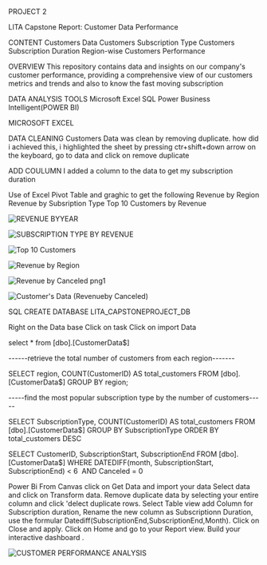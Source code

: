 PROJECT 2

LITA Capstone Report: Customer Data Performance 

CONTENT
 Customers Data
 Customers Subscription Type
 Customers Subscription Duration
 Region-wise Customers Performance

OVERVIEW
This repository contains data and insights on our company's customer performance, providing a comprehensive view of our customers metrics and trends and also to know the fast moving subscription

DATA ANALYSIS TOOLS
Microsoft Excel
SQL
Power Business Intelligent(POWER BI)

MICROSOFT EXCEL

DATA CLEANING 
Customers Data was clean by removing duplicate. how did i achieved this, i highlighted the sheet by pressing ctr+shift+down arrow on the keyboard, go to data and click on remove duplicate

ADD COULUMN
I added a column to the data to get my subscription duration

Use of Excel Pivot Table and graghic to get the following
Revenue by Region
Revenue by Subsription Type
Top 10 Customers by Revenue

![REVENUE BYYEAR](https://github.com/user-attachments/assets/7dc16666-43a1-4689-a8f3-4bd0b1e7dc07)

![SUBSCRIPTION TYPE BY REVENUE](https://github.com/user-attachments/assets/804e7980-a8a0-4a4b-8875-732c4e14b2dd)

![Top 10 Customers](https://github.com/user-attachments/assets/f4337d66-a9a0-4e41-a3b3-23fe6399fba5)

![Revenue by Region](https://github.com/user-attachments/assets/309b8251-bbee-45f4-91c6-e6f9be33441a)

![Revenue by Canceled png1](https://github.com/user-attachments/assets/af9eddfd-d5d5-4363-a6b5-83c8979ef93e)

![Customer's Data (Revenueby Canceled)](https://github.com/user-attachments/assets/c523706a-dd7f-4d1f-8fc3-9517151b9b8e)

SQL
CREATE DATABASE LITA_CAPSTONEPROJECT_DB

Right on the Data base 
Click on task
Click on import Data

select * from [dbo].[CustomerData$]

------retrieve the total number of customers from each region-------

SELECT region, COUNT(CustomerID) AS total_customers
FROM [dbo].[CustomerData$]
GROUP BY region;

-----find the most popular subscription type by the number of customers-----

SELECT SubscriptionType, COUNT(CustomerID) AS total_customers
FROM [dbo].[CustomerData$]
GROUP BY SubscriptionType
ORDER BY total_customers DESC

SELECT CustomerID, SubscriptionStart, SubscriptionEnd
FROM [dbo].[CustomerData$]
WHERE DATEDIFF(month, SubscriptionStart, SubscriptionEnd) < 6
 AND Canceled = 0

 Power Bi
 From Canvas click on Get Data and import your data
Select data and click on Transform data.
Remove duplicate data by selecting your entire column and click 'delect duplicate rows.
Select Table view add Column for Subscription duration, Rename the new column as Subscriptionn Duration, use the formular Datediff(SubscriptionEnd,SubscriptionEnd,Month).
Click on Close and apply.
Click on Home and go to your Report view.
Build your interactive dashboard .

![CUSTOMER PERFORMANCE ANALYSIS](https://github.com/user-attachments/assets/4925ed2d-ae2a-4a7e-90f2-741f150eba2b)


